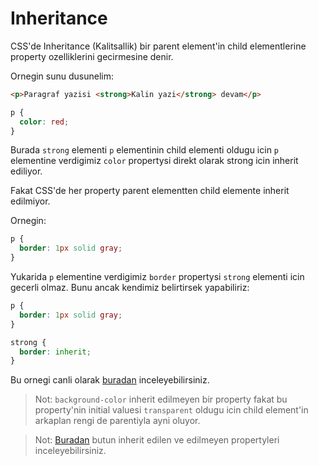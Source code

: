 # Inheritance

CSS'de Inheritance (Kalitsallik) bir parent element'in child elementlerine property ozelliklerini gecirmesine denir.

Ornegin sunu dusunelim:

```html
<p>Paragraf yazisi <strong>Kalin yazi</strong> devam</p>
```

```css
p {
  color: red;
}
```

Burada `strong` elementi `p` elementinin child elementi oldugu icin `p` elementine verdigimiz `color` propertysi direkt olarak strong icin inherit ediliyor.

Fakat CSS'de her property parent elementten child elemente inherit edilmiyor.

Ornegin:

```css
p {
  border: 1px solid gray;
}
```

Yukarida `p` elementine verdigimiz `border` propertysi `strong` elementi icin gecerli olmaz. Bunu ancak kendimiz belirtirsek yapabiliriz:

```css
p {
  border: 1px solid gray;
}

strong {
  border: inherit;
}
```

Bu ornegi canli olarak [buradan](https://codepen.io/umutbozdag/pen/yLOdPWv) inceleyebilirsiniz.

> Not: `background-color` inherit edilmeyen bir property fakat bu property'nin initial valuesi `transparent` oldugu icin child element'in arkaplan rengi de parentiyla ayni oluyor.

> Not: [Buradan](https://www.w3.org/TR/CSS21/propidx.html) butun inherit edilen ve edilmeyen propertyleri inceleyebilirsiniz.
